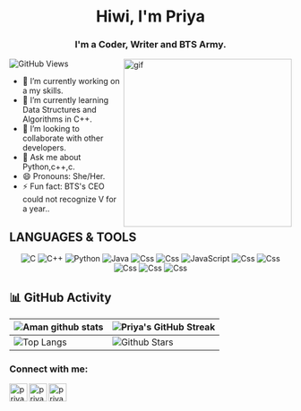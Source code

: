 <h1 align="center">Hiwi, I'm Priya</h1>
<h3 align="center">I'm a Coder, Writer and BTS Army.</h3>
<img align="right" alt="gif" width="300" src="https://www.crunchyroll.com/demon-slayer-kimetsu-no-yaiba">

![GitHub Views](https://komarev.com/ghpvc/?username=&color=0e75b6)
- 🔭 I’m currently working on a my skills.
- 🌱 I’m currently learning Data Structures and Algorithms in C++.
- 👯 I’m looking to collaborate with other developers.
- 💬 Ask me about Python,c++,c.
- 😄 Pronouns: She/Her.
- ⚡ Fun fact: BTS's CEO could not recognize V for a year..

## LANGUAGES & TOOLS
<div align="center">
   <img alt="C" src="https://img.shields.io/badge/c%20-%2300599C.svg?&style=for-the-badge&logo=c&logoColor=white"/> <img alt="C++" src="https://img.shields.io/badge/c++%20-%2300599C.svg?&style=for-the-badge&logo=c%2B%2B&ogoColor=white"/>
   <img alt="Python" src="https://img.shields.io/badge/python%20-%2314354C.svg?&style=for-the-badge&logo=python&logoColor=white"/>
   <img alt="Java" src="https://img.shields.io/badge/java-%23ED8B00.svg?&style=for-the-badge&logo=java&logoColor=white"/>
   <img alt="Css" src="https://img.shields.io/badge/css3%20-%231572B6.svg?&style=for-the-badge&logo=css3&logoColor=white"/>
      <img alt="Css" src="https://img.shields.io/badge/html%20-%231572B6.svg?&style=for-the-badge&logo=html&logoColor=red"/>
   <img alt="JavaScript" src="https://img.shields.io/badge/javascript%20-%23323330.svg?&style=for-the-badge&logo=javascript&logoColor=%23F7DF1E"/>
    <img alt="Css" src="https://img.shields.io/badge/github%20-%231572B6.svg?&style=for-the-badge&logo=github&logoColor=blue"/>
       <img alt="Css" src="https://img.shields.io/badge/git%20-%231572B6.svg?&style=for-the-badge&logo=git&logoColor=green"/>
          <img alt="Css" src="https://img.shields.io/badge/adobe%20-%231572B6.svg?&style=for-the-badge&logo=adobe&logoColor=blue"/>
             <img alt="Css" src="https://img.shields.io/badge/%20-linux%231572B6.svg?&style=for-the-badge&logo=linux&logoColor=white"/>
          <img alt="Css" src="https://img.shields.io/badge/canva%20-%231572B6.svg?&style=for-the-badge&logo=canva&logoColor=white"/>
             
</div>


## 📊 GitHub Activity
| ![Aman github stats](https://github-readme-stats.vercel.app/api?username=priya-thv&show_icons=true&theme=highcontrast) | ![Priya's GitHub Streak](https://github-readme-streak-stats.herokuapp.com/?user=priya-thv&theme=highcontrast)                                                                                                           |
| --------------------------------------------------------------------------------------------------------------------------------- | ----------------------------------------------------------------------------------------------------------------------------------------------------------------------------------------------------------------- |
| ![Top Langs](https://github-readme-stats.vercel.app/api/top-langs/?username=priya-thv&langs_count=8&theme=highcontrast&layout=compact) | ![Github Stars](https://github-readme-stats.vercel.app/api?username=priya-thv&show_icons=true&locale=en&count_private=true&hide_rank=true&custom_title=My%20GitHub%20Stats&disable_animations=true&theme=highcontrast) |

### Connect with me:

[<img align="left" alt="priya | Twitter" width="32px" src="https://cdn.jsdelivr.net/npm/simple-icons@v3/icons/twitter.svg" />][twitter]
[<img align="left" alt="priya | LinkedIn" width="32px" src="https://cdn.jsdelivr.net/npm/simple-icons@v3/icons/linkedin.svg" />][linkedin]
[<img align="left" alt="priya | Instagram" width="32px" src="https://cdn.jsdelivr.net/npm/simple-icons@v3/icons/instagram.svg" />][instagram]
<br />

<br />
<br />


[twitter]: https://twitter.com/PRIYACoder
[instagram]: https://www.instagram.com/eunbyul_v
[linkedin]: https://www.linkedin.com/in/priya-k-3a2300240
